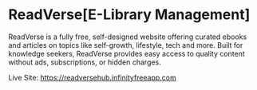 # ReadVerse[E-Library Management]

ReadVerse is a fully free, self-designed website offering curated ebooks and articles on topics like self-growth, lifestyle, tech and more. Built for knowledge seekers, ReadVerse provides easy access to quality content without ads, subscriptions, or hidden charges.

Live Site: https://readversehub.infinityfreeapp.com

